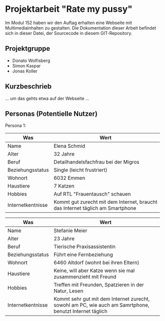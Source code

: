 # Projektarbeit "Rate my pussy"
Im Modul 152 haben wir den Auftag erhalten eine Webseite mit Multimediainhalten zu gestalten. Die Dokumentation dieser Arbeit befindet sich in dieser Datei, der Sourcecode in diesem GIT-Repository.

## Projektgruppe
* Donato Wolfisberg  
* Simon Kaspar  
* Jonas Koller  

## Kurzbeschrieb
... um das gehts etwa auf der Webseite ...  

## Personas (Potentielle Nutzer)
Persona 1:  

| Was               | Wert                                                                           |
|-------------------|--------------------------------------------------------------------------------|
| Name              | Elena Schmid                                                                   |
| Alter             | 32 Jahre                                                                       |
| Beruf             | Detailhandelsfachfrau bei der Migros                                           |
| Beziehungsstatus  | Single (leicht frustriert)                                                     |
| Wohnort           | 6032 Emmen                                                                     |
| Haustiere         | 7 Katzen                                                                       |
| Hobbies           | Auf RTL "Frauentausch" schauen                                                 |
| Internetkentnisse | Kommt gut zurecht mit dem Internet, braucht das Internet täglich am Smartphone | 

| Was               | Wert                                                                                                    |
|-------------------|---------------------------------------------------------------------------------------------------------|
| Name              | Stefanie Meier                                                                                          |
| Alter             | 23 Jahre                                                                                                |
| Beruf             | Tierische Praxisassistentin                                                                             |
| Beziehungsstatus  | Führt eine Fernbeziehung                                                                                |
| Wohnort           | 6460 Altdorf (wohnt bei ihren Eltern)                                                                   |
| Haustiere         | Keine, will aber Katze wenn sie mal zusammenzieht mit Freund                                            |
| Hobbies           | Treffen mit Freunden, Spatzieren in der Natur, Lesen                                                    |
| Internetkentnisse | Kommt sehr gut mit dem Internet zurecht, sowohl am PC, wie auch am Samrtphone, benutzt Internet täglich |

